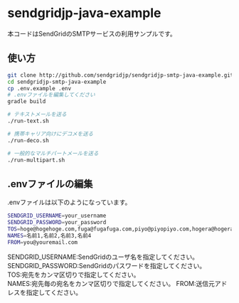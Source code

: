 # sendgridjp-java-example

本コードはSendGridのSMTPサービスの利用サンプルです。

## 使い方

```bash
git clone http://github.com/sendgridjp/sendgridjp-smtp-java-example.git
cd sendgridjp-smtp-java-example
cp .env.example .env
# .envファイルを編集してください
gradle build

# テキストメールを送る
./run-text.sh

# 携帯キャリア向けにデコメを送る
./run-deco.sh

# 一般的なマルチパートメールを送る
./run-multipart.sh
```

## .envファイルの編集
.envファイルは以下のようになっています。

```bash
SENDGRID_USERNAME=your_username
SENDGRID_PASSWORD=your_password
TOS=hoge@hogehoge.com,fuga@fugafuga.com,piyo@piyopiyo.com,hogera@hogera.com
NAMES=名前1,名前2,名前3,名前4
FROM=you@youremail.com
```
SENDGRID_USERNAME:SendGridのユーザ名を指定してください。  
SENDGRID_PASSWORD:SendGridのパスワードを指定してください。  
TOS:宛先をカンマ区切りで指定してください。  
NAMES:宛先毎の宛名をカンマ区切りで指定してください。
FROM:送信元アドレスを指定してください。  
